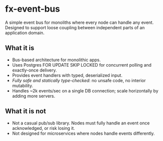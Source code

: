 # fx-event-bus
A simple event bus for monoliths where every node can handle any event. Designed to support loose coupling between independent parts of an application domain.

## What it is
 - Bus-based architecture for monolithic apps.
 - Uses Postgres FOR UPDATE SKIP LOCKED for concurrent polling and exactly-once delivery.
 - Provides event handlers with typed, deserialized input.
 - *Fully safe and statically type-checked*: no unsafe code, no interior mutability.
 - Handles ~2k events/sec on a single DB connection; scale horizontally by adding more servers.

## What it is not
 - Not a casual pub/sub library. Nodes must fully handle an event once acknowledged, or risk losing it.
 - Not designed for microservices where nodes handle events differently.
